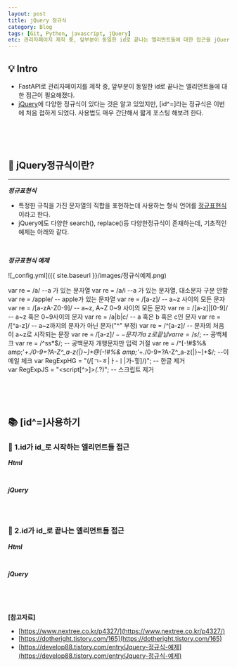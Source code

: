 ```yaml
---
layout: post
title: jQuery 정규식
category: Blog
tags: [Git, Python, javascript, jQuery]
etc: 관리자페이지 제작 중, 앞부분이 동일한 id로 끝나는 엘리먼트들에 대한 접근을 jQuery로 처리해야하는 상황이 발생해서 여러 정보를 찾다가 jQuery의 id에 대한 정규식을 알게되었다.
---
```

## 💡 Intro
- FastAPI로 관리자페이지를 제작 중, 앞부분이 동일한 id로 끝나는 엘리먼트들에 대한 접근이 필요해졌다.
- [jQuery](https://jquery.com/)에 다양한 정규식이 있다는 것은 알고 있었지만, [id^=]라는 정규식은 이번에 처음 접하게 되었다. 사용법도 매우 간단해서 짧게 포스팅 해보려 한다. 
<br>
<br>
<br>

## 🔎 jQuery정규식이란?
---------------------------------------
***정규표현식***
- 특정한 규칙을 가진 문자열의 직합을 표현하는데 사용하는 형식 언어를 [정규표현식](https://www.nextree.co.kr/p4327/)이라고 한다.
- jQuery에도 다양한 search(), replace()등 다양한정규식이 존재하는데, 기초적인 예제는 아래와 같다.

<br>

***정규표현식 예제***

![_config.yml]({{ site.baseurl }}/images/정규식예제.png)

var re = /a/         --a 가 있는 문자열
var re = /a/i        --a 가 있는 문자열, 대소문자 구분 안함
var re = /apple/    -- apple가 있는 문자열
var re = /[a-z]/    -- a~z 사이의 모든 문자
var re = /[a-zA-Z0-9]/    -- a~z, A~Z 0~9 사이의 모든 문자
var re = /[a-z]|[0-9]/  -- a~z 혹은 0~9사이의 문자
var re = /a|b|c/   --  a 혹은 b 혹은 c인 문자
var re = /[^a-z]/  -- a~z까지의 문자가 아닌 문자("^" 부정)
var re = /^[a-z]/  -- 문자의 처음이 a~z로 시작되는 문장
var re = /[a-z]$/  -- 문자가 a~z로 끝남
var re = /s$/;          -- 공백체크
var re = /^ss*$/;   -- 공백문자 개행문자만 입력 거절
var re = /^[-!#$%& amp;'*+./0-9=?A-Z^_a-z{|}~]+@[-!#$%&'*+/0-9=?A-Z^_a-z{|}~]+.[-!#$%& amp;'*+./0-9=?A-Z^_a-z{|}~]+$/; --이메일 체크
var RegExpHG = "(/[ㄱ-ㅎ|ㅏ-ㅣ|가-힣]/)";  -- 한글 제거  
var RegExpJS = "<script[^>]*>(.*?)</script>";  -- 스크립트 제거  

<br>
<br>
<br>

## 📚 [id^=]사용하기

### 📗 1.id가 id_로 시작하는 엘리먼트들 접근

***Html***

<script src="https://gist.github.com/liampoet/e361f5c097a668e5045376d6c78e7e77.js"></script>

<br>

***jQuery***

<script src="https://gist.github.com/liampoet/d84a856ed2ecb8775d0ad690581e5a72.js"></script>

<br>
<br>

### 📕 2.id가 id_로 끝나는 엘리먼트들 접근

***Html***

<script src="https://gist.github.com/liampoet/10fa4177bb5c418bc9e8bac58a0f6560.js"></script>

<br>

***jQuery***

<script src="https://gist.github.com/liampoet/d46e913f0ffd5b46e0861544efccf4b0.js"></script>
<br>
<br>
<br>



**[참고자료]**
- [https://www.nextree.co.kr/p4327/](https://www.nextree.co.kr/p4327/)
- [https://dotheright.tistory.com/165](https://dotheright.tistory.com/165)
- [https://develop88.tistory.com/entry/Jquery-정규식-예제](https://develop88.tistory.com/entry/Jquery-정규식-예제)

